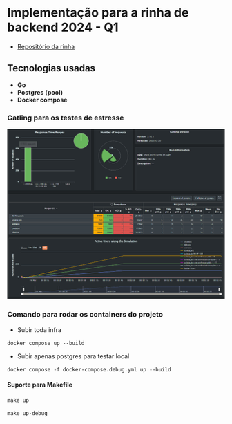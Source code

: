 # Implementação para a rinha de backend 2024 - Q1
- [Repositório da rinha](https://github.com/zanfranceschi/rinha-de-backend-2024-q1)

## Tecnologias usadas
- **Go**
- **Postgres (pool)** 
- **Docker compose**

### Gatling para os testes de estresse

![Gatling](./img/gatling%20test.png)

### Comando para rodar os containers do projeto

- Subir toda infra

```
docker compose up --build
```

- Subir apenas postgres para testar local

```
docker compose -f docker-compose.debug.yml up --build
```

#### Suporte para Makefile

```
make up
```

```
make up-debug
```